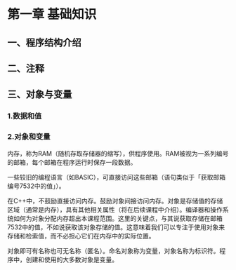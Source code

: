 # 第一章 基础知识

## 一、程序结构介绍

## 二、注释

## 三、对象与变量

### 1.数据和值

### 2.对象和变量

内存，称为RAM（随机存取存储器的缩写），供程序使用。RAM被视为一系列编号的邮箱，每个邮箱在程序运行时保存一段数据。

一些较旧的编程语言（如BASIC），可直接访问这些邮箱（语句类似于「获取邮箱编号7532中的值」）。

在C++中，不鼓励直接访问内存。鼓励对象间接访问内存。对象是存储值的存储区域（通常是内存），具有其他相关属性（将在后续课程中介绍）。编译器和操作系统如何为对象分配内存超出本课程范围。这里的关键点，与其说获取存储在邮箱7532中的值，不如说获取该对象存储的值。这意味着我们可以专注于使用对象来存储和检索值，而不必担心它们在内存中的实际位置。

对象即可有名称也可无名称（匿名）。命名对象称为变量，对象名称为标识符。程序中，创建和使用的大多数对象是变量。

